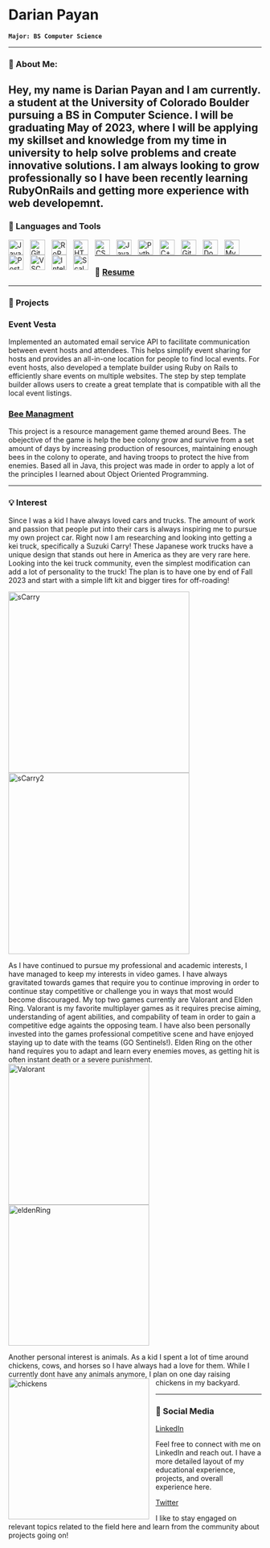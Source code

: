 
# Darian Payan

**`Major: BS Computer Science`**

---
### 💬 About Me:
Hey, my name is Darian Payan and I am currently. a student at the University of Colorado Boulder pursuing a BS in Computer Science. I will be graduating May of 2023, where I will be applying my skillset and knowledge from my time in university to help solve problems and create innovative solutions. I am always looking to grow professionally so I have been recently learning RubyOnRails and getting more experience with web developemnt. 
---

### 🧰 Languages and Tools

<img align="left" alt="Java" width="30px" style="padding-right:10px;" src="https://cdn.jsdelivr.net/gh/devicons/devicon/icons/java/java-original.svg"/>
<img align="left" alt="Git" width="30px" style="padding-right:10px;" src="https://cdn.jsdelivr.net/gh/devicons/devicon/icons/git/git-original.svg" />
<img align="left" alt="RoR" width="30px" style="padding-right:10px;" src="https://1000logos.net/wp-content/uploads/2020/08/Ruby-on-Rails-Logo.jpg" />
<img align="left" alt="HTML" width="30px" style="padding-right:10px;" src="https://cdn.jsdelivr.net/gh/devicons/devicon/icons/html5/html5-plain.svg" />
<img align="left" alt="CSS" width="30px" style="padding-right:10px;" src="https://cdn.jsdelivr.net/gh/devicons/devicon/icons/css3/css3-plain.svg" />
<img align="left" alt="JavaScript" width="30px" style="padding-right:10px;" src="https://cdn.jsdelivr.net/gh/devicons/devicon/icons/javascript/javascript-plain.svg" />
<img align="left" alt="Python" width="30px" style="padding-right:10px;" src="https://cdn.jsdelivr.net/gh/devicons/devicon/icons/python/python-plain.svg" />
<img align="left" alt="C++" width="30px" style="padding-right:10px;" src="https://cdn.jsdelivr.net/gh/devicons/devicon/icons/cplusplus/cplusplus-line.svg" />
<img align="left" alt="GitHub" width="30px" style="padding-right:10px;" src="https://cdn.jsdelivr.net/gh/devicons/devicon/icons/github/github-original.svg" />
<img align="left" alt="Docker" width="30px" style="padding-right:10px;" src="https://cdn.jsdelivr.net/gh/devicons/devicon/icons/docker/docker-plain.svg" />
<img align="left" alt="MySQL" width="30px" style="padding-right:10px;" src="https://cdn.jsdelivr.net/gh/devicons/devicon/icons/mysql/mysql-original.svg" />
<img align="left" alt="PostgresSQL" width="30px" style="padding-right:10px;" src="https://cdn.jsdelivr.net/gh/devicons/devicon/icons/postgresql/postgresql-original.svg" />
<img align="left" alt="VSCode" width="30px" style="padding-right:10px;" src="https://cdn.jsdelivr.net/gh/devicons/devicon/icons/vscode/vscode-original.svg" />
<img align="left" alt="IntelliJ" width="30px" style="padding-right:10px;" src="https://cdn.jsdelivr.net/gh/devicons/devicon/icons/intellij/intellij-plain.svg" />
<img align="left" alt="Scala" width="30px" style="padding-right:10px;" src="https://cdn.jsdelivr.net/gh/devicons/devicon/icons/scala/scala-original.svg" />    
<br />

---

### 📘 <a href="https://drive.google.com/file/d/1bIPYFdVzr2EmJ-bPmBkrmzo1ECh-VO-R/view?usp=sharing">Resume</a>

---

### 🚀 Projects

### Event Vesta
Implemented an automated email service API to facilitate communication between event hosts and attendees. This helps simplify event sharing for hosts and provides an all-in-one location for people to find local events. 
For event hosts, also developed a template builder using Ruby on Rails to efficiently share events on multiple websites. The step by step template builder allows users to create a great template that is compatible with all the local event listings.


### <a href="https://github.com/Plootle/BeeGame">Bee Managment </a>
This project is a resource management game themed around Bees. The obejective of the game is help the  bee colony grow and survive from a set amount of days by increasing production of resources, maintaining enough bees in the colony to operate, and having troops to protect the hive from enemies. Based all in Java, this project was made in order to apply a lot of the principles I learned about Object Oriented Programming. 

---

### 💡 Interest

Since I was a kid I have always loved cars and trucks. The amount of work and passion that people put into their cars is always inspiring me to pursue my own project car. Right now I am researching and looking into getting a kei truck, specifically a Suzuki Carry! These Japanese work trucks have a unique design that stands out here in America as they are very rare here. Looking into the kei truck community, even the simplest modification can add a lot of personality to the truck! The plan is to have one by end of Fall 2023 and start with a simple lift kit and bigger tires for off-roading! 

<img align="left" alt="sCarry" width="360px" style="padding-right:10px;" src="https://www.recoilweb.com/wp-content/uploads/2010/09/1990-suzuki-carry-front-three-quarter-958x639.jpg" />
<img align="left" alt="sCarry2" width="360px" style="padding-right:10px;" src="https://upload.wikimedia.org/wikipedia/commons/thumb/c/c2/Honda_Acty_Truck_HA9_0326.JPG/2880px-Honda_Acty_Truck_HA9_0326.JPG" />
<br clear="left"/>

As I have continued to pursue my professional and academic interests, I have managed to keep my interests in video games. I have always gravitated towards games that require you to continue improving in order to continue stay competitive or challenge you in ways that most would become discouraged. My top two games currently are Valorant and Elden Ring. Valorant is my favorite multiplayer games as it requires precise aiming, understanding of agent abilities, and compability of team in order to gain a competitive edge againts the opposing team. I have also been personally invested into the games professional competitive scene and have enjoyed staying up to date with the teams (GO Sentinels!). Elden Ring on the other hand requires you to adapt and learn every enemies moves, as getting hit is often instant death or a severe punishment.
<br>
<img align="left" alt="Valorant" width="280px" style="padding-right:10px;" src="https://imgrosetta.mynet.com.tr/file/15040280/15040280-728xauto.jpg" />
<img align="left" alt="eldenRing" width="280px" style="padding-right:10px;" src="https://www.cinelinx.com/wp-content/uploads/2022/02/elden-ring-key-art-1271785.jpg" />
<br clear="left"/>

Another personal interest is animals. As a kid I spent a lot of time around chickens, cows, and horses so I have always had a love for them. While I currently dont have any animals anymore, I plan on one day raising chickens in my backyard.
<img align="left" alt="chickens" width="280px" style="padding-right:10px;" src="[https://www.cinelinx.com/wp-content/uploads/2022/02/elden-ring-key-art-1271785.jpg](https://www.freedomrangerhatchery.com/wp-content/uploads/2019/03/flock.jpg)" />

---

### 🧶 Social Media

<a href="https://www.linkedin.com/in/darian-payan/">LinkedIn</a>
<p>Feel free to connect with me on LinkedIn and reach out. I have a more detailed layout of my educational experience, projects, and overall experience here.</p>

<a href="https://twitter.com/darian_payan">Twitter</a>

<p>I like to stay engaged on relevant topics related to the field here and learn from the community about projects going on!</p>


